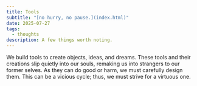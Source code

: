 ```yaml
---
title: Tools
subtitle: "[no hurry, no pause.](index.html)"
date: 2025-07-27
tags:
  - thoughts
description: A few things worth noting.
---
```


We build tools to create objects, ideas, and dreams. These tools and their creations slip quietly into our souls, remaking us into strangers to our former selves. As they can do good or harm, we must carefully design them. This can be a vicious cycle; thus, we must strive for a virtuous one.